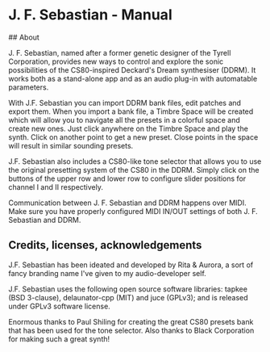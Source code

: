 # J. F. Sebastian - Manual

## About

J. F. Sebastian, named after a former genetic designer of the Tyrell Corporation, provides new ways to control and explore the sonic possibilities of the CS80-inspired Deckard's Dream synthesiser (DDRM). It works both as a stand-alone app and as an audio plug-in with automatable parameters.

With J.F. Sebastian you can import DDRM bank files, edit patches and export them. When you import a bank file, a Timbre Space will be created which will allow you to navigate all the presets in a colorful space and create new ones. Just click anywhere on the Timbre Space and play the synth. Click on another point to get a new preset. Close points in the space will result in similar sounding presets.

J.F. Sebastian also includes a CS80-like tone selector that allows you to use the original presetting system of the CS80 in the DDRM. Simply click on the buttons of the upper row and lower row to configure slider positions for channel I and II respectively.

Communication between J. F. Sebastian and DDRM happens over MIDI. Make sure you have properly configured MIDI IN/OUT settings of both J. F. Sebastian and DDRM.


## Credits, licenses, acknowledgements

J.F. Sebastian has been ideated and developed by Rita & Aurora, a sort of fancy branding name I've given to my audio-developer self.

J.F. Sebastian uses the following open source software libraries: tapkee (BSD 3-clause), delaunator-cpp (MIT) and juce (GPLv3); and is released under GPLv3 software license.

Enormous thanks to Paul Shiling for creating the great CS80 presets bank that has been used for the tone selector. Also thanks to Black Corporation for making such a great synth!